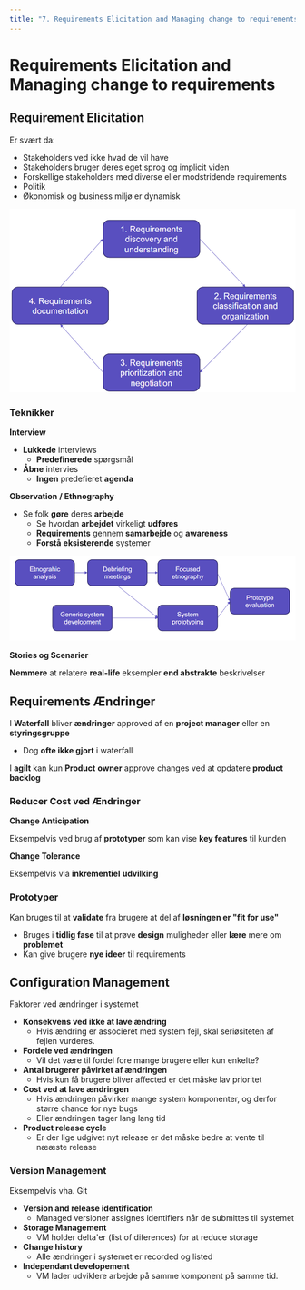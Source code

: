 ```yaml
---
title: "7. Requirements Elicitation and Managing change to requirements"
---
```


# Requirements Elicitation and Managing change to requirements



## Requirement Elicitation

Er svært da:

* Stakeholders ved ikke hvad de vil have
* Stakeholders bruger deres eget sprog og implicit viden
* Forskellige stakeholders med diverse eller modstridende requirements
* Politik
* Økonomisk og business miljø er dynamisk

![image-20200122171427732](images/07-requirements/image-20200122171427732.png)



### Teknikker

**Interview**

* **Lukkede** interviews
    * **Predefinerede** spørgsmål
* **Åbne** intervies
    * **Ingen** predefieret **agenda**



**Observation / Ethnography**

* Se folk **gøre** deres **arbejde**
    * Se hvordan **arbejdet** virkeligt **udføres**
    * **Requirements** gennem **samarbejde** og **awareness**
    * **Forstå** **eksisterende** systemer



![image-20200122171655091](images/07-requirements/image-20200122171655091.png)



**Stories og Scenarier**

**Nemmere** at relatere **real-life** eksempler **end abstrakte** beskrivelser



## Requirements Ændringer

I **Waterfall** bliver **ændringer** approved af en **project manager** eller en **styringsgruppe**

* Dog **ofte ikke gjort** i waterfall

I **agilt** kan kun **Product** **owner** approve changes ved at opdatere **product backlog**



### Reducer Cost ved Ændringer

**Change Anticipation**

Eksempelvis ved brug af **prototyper** som kan vise **key features** til kunden

**Change Tolerance**

Eksempelvis via **inkrementiel** **udvilking**



### Prototyper

Kan bruges til at **validate** fra brugere at del af **løsningen er "fit for use"**

* Bruges i **tidlig fase** til at prøve **design** muligheder eller **lære** mere om **problemet**
* Kan give brugere **nye ideer** til requirements





## Configuration Management

Faktorer ved ændringer i systemet

* **Konsekvens ved ikke at lave ændring**
    * Hvis ændring er associeret med system fejl, skal seriøsiteten af fejlen vurderes.
* **Fordele ved ændringen**
    * Vil det være til fordel fore mange brugere eller kun enkelte?
* **Antal brugerer påvirket af ændringen**
    * Hvis kun få brugere bliver affected er det måske lav prioritet
* **Cost ved at lave ændringen**
    * Hvis ændringen påvirker mange system komponenter, og derfor større chance for nye bugs
    * Eller ændringen tager lang lang tid
* **Product release cycle**
    * Er der lige udgivet nyt release er det måske bedre at vente til nææste release



### Version Management

Eksempelvis vha. Git

* **Version and release identification**
    * Managed versioner assignes identifiers når de submittes til systemet
* **Storage Management**
    * VM holder delta'er (list of diferences) for at reduce storage
* **Change history**
    * Alle ændringer i systemet er recorded og listed
* **Independant developement**
    * VM lader udviklere arbejde på samme komponent på samme tid.